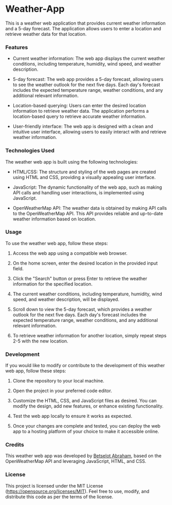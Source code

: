 # Weather-App
This is a weather web application that provides current weather information and a 5-day forecast. The application allows users to enter a location and retrieve weather data for that location.

### Features

- Current weather information: The web app displays the current weather conditions, including temperature, humidity, wind speed, and weather description.

- 5-day forecast: The web app provides a 5-day forecast, allowing users to see the weather outlook for the next five days. Each day's forecast includes the expected temperature range, weather conditions, and any additional relevant information.

- Location-based querying: Users can enter the desired location information to retrieve weather data. The application performs a location-based query to retrieve accurate weather information.

- User-friendly interface: The web app is designed with a clean and intuitive user interface, allowing users to easily interact with and retrieve weather information.

### Technologies Used

The weather web app is built using the following technologies:

- HTML/CSS: The structure and styling of the web pages are created using HTML and CSS, providing a visually appealing user interface.

- JavaScript: The dynamic functionality of the web app, such as making API calls and handling user interactions, is implemented using JavaScript.

- OpenWeatherMap API: The weather data is obtained by making API calls to the OpenWeatherMap API. This API provides reliable and up-to-date weather information based on location.

### Usage

To use the weather web app, follow these steps:

1. Access the web app using a compatible web browser.

2. On the home screen, enter the desired location in the provided input field.

3. Click the "Search" button or press Enter to retrieve the weather information for the specified location.

4. The current weather conditions, including temperature, humidity, wind speed, and weather description, will be displayed.

5. Scroll down to view the 5-day forecast, which provides a weather outlook for the next five days. Each day's forecast includes the expected temperature range, weather conditions, and any additional relevant information.

6. To retrieve weather information for another location, simply repeat steps 2-5 with the new location.

### Development

If you would like to modify or contribute to the development of this weather web app, follow these steps:

1. Clone the repository to your local machine.

2. Open the project in your preferred code editor.

3. Customize the HTML, CSS, and JavaScript files as desired. You can modify the design, add new features, or enhance existing functionality.

4. Test the web app locally to ensure it works as expected.

5. Once your changes are complete and tested, you can deploy the web app to a hosting platform of your choice to make it accessible online.

### Credits

This weather web app was developed by [Betselot Abraham](https://www.linkedin.com/in/betselot-abraham-184753285), based on the OpenWeatherMap API and leveraging JavaScript, HTML, and CSS.

### License

This project is licensed under the MIT License (https://opensource.org/licenses/MIT). Feel free to use, modify, and distribute this code as per the terms of the license.
